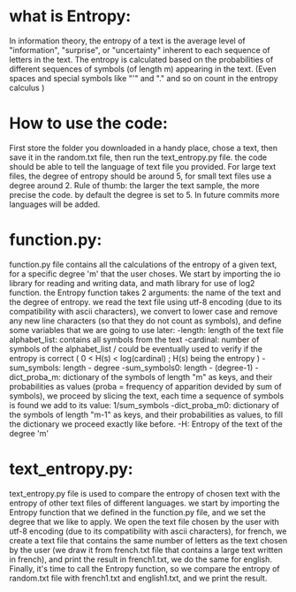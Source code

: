 # what is Entropy:
In information theory, the entropy of a text is the average level of "information", "surprise", or "uncertainty" inherent to each sequence of letters in the text. The entropy is calculated based on the probabilities of different sequences of symbols (of length m) appearing in the text. (Even spaces and special symbols like "'" and "." and so on count in the entropy calculus )

# How to use the code:
First store the folder you downloaded in a handy place, chose a text, then save it in the random.txt file, then run the 
text_entropy.py file. the code should be able to tell the language of text file you provided. For large text files, the degree of entropy should be around 5, for small text files use a degree around 2. Rule of thumb: the larger the text sample, the more precise the code. 
by default the degree is set to 5. In future commits more languages will be added.

# function.py:
function.py file contains all the calculations of the entropy of a given text, for a specific degree 'm' that the user choses.
We start by importing the io library for reading and writing data, and math library for use of log2 function. the Entropy function takes 2 
arguments: the name of the text and the degree of entropy. we read the text file using utf-8 encoding (due to its compatibility with ascii characters), we convert to lower case and remove any new line characters (so that they do not count as symbols), and define some variables that we are going to use later:
-length: length of the text file
alphabet_list: contains all symbols from the text
-cardinal: number of symbols of the alphabet_list / could be eventually used to verify if the entropy is correct (  0 &lt; H(s) &lt; log(cardinal) ; H(s) being the entropy )
-sum_symbols: length - degree
-sum_symbols0: length - (degree-1)
-dict_proba_m: dictionary of the symbols of length "m" as keys, and their probabilities as values (proba = frequency of apparition devided by sum of symbols), we proceed by slicing the text, each time a sequence of symbols is found we add to its value: 1/sum_symbols
-dict_proba_m0: dictionary of the symbols of length "m-1" as keys, and their probabilities as values, to fill the dictionary we proceed exactly like before.
-H: Entropy of the text of the degree 'm'

# text_entropy.py:
text_entropy.py file is used to compare the entropy of chosen text with the entropy of other text files of different languages.
we start by importing the Entropy function that we defined in the function.py file, and we set the degree that we like to apply. 
We open the text file chosen by the user with utf-8 encoding (due to its compatibility with ascii characters), for french, we create a text file that contains the same number of letters as the text chosen by the user (we draw it from french.txt file that contains a large text written in french), and print the result in french1.txt, we do the same for english. Finally, it's time to call the Entropy function, so we compare the entropy of random.txt file with french1.txt and english1.txt, and we print the result.  
 

